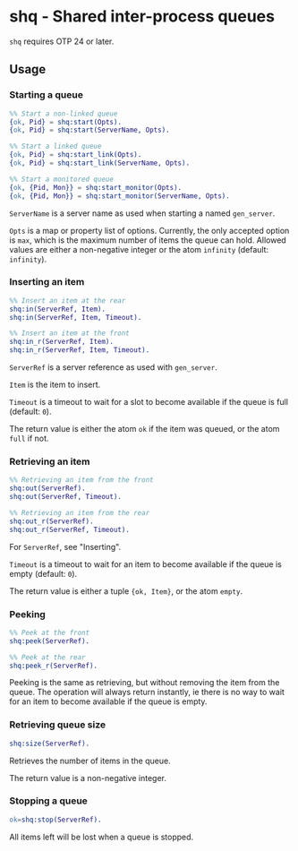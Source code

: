 # shq - Shared inter-process queues

`shq` requires OTP 24 or later.

## Usage

### Starting a queue

```erlang
%% Start a non-linked queue
{ok, Pid} = shq:start(Opts).
{ok, Pid} = shq:start(ServerName, Opts).

%% Start a linked queue
{ok, Pid} = shq:start_link(Opts).
{ok, Pid} = shq:start_link(ServerName, Opts).

%% Start a monitored queue
{ok, {Pid, Mon}} = shq:start_monitor(Opts).
{ok, {Pid, Mon}} = shq:start_monitor(ServerName, Opts).
```

`ServerName` is a server name as used when starting a named `gen_server`.

`Opts` is a map or property list of options.
Currently, the only accepted option is `max`, which is the maximum number of items the queue can hold. Allowed values are either a non-negative integer or the atom `infinity` (default: `infinity`).

### Inserting an item

```erlang
%% Insert an item at the rear
shq:in(ServerRef, Item).
shq:in(ServerRef, Item, Timeout).

%% Insert an item at the front
shq:in_r(ServerRef, Item).
shq:in_r(ServerRef, Item, Timeout).
```

`ServerRef` is a server reference as used with `gen_server`.

`Item` is the item to insert.

`Timeout` is a timeout to wait for a slot to become available if the queue is full (default: `0`).

The return value is either the atom `ok` if the item was queued, or the atom `full` if not.

### Retrieving an item

```erlang
%% Retrieving an item from the front
shq:out(ServerRef).
shq:out(ServerRef, Timeout).

%% Retrieving an item from the rear
shq:out_r(ServerRef).
shq:out_r(ServerRef, Timeout).
```

For `ServerRef`, see "Inserting".

`Timeout` is a timeout to wait for an item to become available if the queue is empty (default: `0`).

The return value is either a tuple `{ok, Item}`, or the atom `empty`.

### Peeking

```erlang
%% Peek at the front
shq:peek(ServerRef).

%% Peek at the rear
shq:peek_r(ServerRef).
```

Peeking is the same as retrieving, but without removing the item from the queue. The operation will always return instantly, ie there is no way to wait for an item to become available if the queue is empty.

### Retrieving queue size

```erlang
shq:size(ServerRef).
```

Retrieves the number of items in the queue.

The return value is a non-negative integer.

### Stopping a queue

```erlang
ok=shq:stop(ServerRef).
```

All items left will be lost when a queue is stopped.
